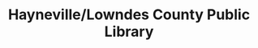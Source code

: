 ---
layout: repo
title: "Hayneville/Lowndes County Public Library"
id: 10305
permalink: repos/10305/
---